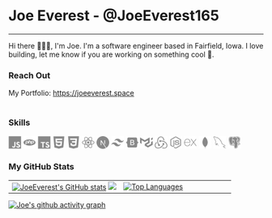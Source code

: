 Joe Everest - @JoeEverest165
============================

* * * * *

Hi there 🙋🏾‍♂️, I'm Joe. I'm a software engineer based in Fairfield, Iowa. I love building, let me know if you are working on something cool 🙂.

### Reach Out
My Portfolio: <a href="https://joeeverest.space">https://joeeverest.space</a>
<br/>
<br/>

</a>

### Skills

<a href="https://www.javascript.com" target="_blank" rel="noreferrer noopener"><img src="https://raw.githubusercontent.com/0xShapeShifter/dev-story/master/public/images/skills/core/javascript.svg" alt="JavaScript" width="25" height="25" /></a> <a href="https://www.php.net" target="_blank" rel="noreferrer noopener"><img src="https://raw.githubusercontent.com/0xShapeShifter/dev-story/master/public/images/skills/core/php.svg" alt="PHP" width="25" height="25" /></a> <a href="https://www.typescriptlang.org" target="_blank" rel="noreferrer noopener"><img src="https://raw.githubusercontent.com/0xShapeShifter/dev-story/master/public/images/skills/core/typescript.svg" alt="Typescript" width="25" height="25" /></a>
<a href="https://html.com/html5/" target="_blank" rel="noreferrer noopener"><img src="https://raw.githubusercontent.com/0xShapeShifter/dev-story/master/public/images/skills/frontend/html5.svg" alt="HTML5" width="25" height="25" /></a> <a href="https://css3.com" target="_blank" rel="noreferrer noopener"><img src="https://raw.githubusercontent.com/0xShapeShifter/dev-story/master/public/images/skills/frontend/css3.svg" alt="CSS3" width="25" height="25" /></a> <a href="https://reactjs.org" target="_blank" rel="noreferrer noopener"><img src="https://raw.githubusercontent.com/0xShapeShifter/dev-story/master/public/images/skills/frontend/react.svg" alt="React" width="25" height="25" /></a> <a href="https://nextjs.org" target="_blank" rel="noreferrer noopener"><img src="https://raw.githubusercontent.com/0xShapeShifter/dev-story/master/public/images/skills/frontend/nextjs.svg" alt="NextJS" width="25" height="25" /></a> <a href="http://tailwindcss.com" target="_blank" rel="noreferrer noopener"><img src="https://raw.githubusercontent.com/0xShapeShifter/dev-story/master/public/images/skills/frontend/tailwind.svg" alt="Tailwind" width="25" height="25" /></a> <a href="https://getbootstrap.com" target="_blank" rel="noreferrer noopener"><img src="https://raw.githubusercontent.com/0xShapeShifter/dev-story/master/public/images/skills/frontend/bootstrap.svg" alt="Bootstrap" width="25" height="25" /></a> <a href="https://mui.com/material-ui/" target="_blank" rel="noreferrer noopener"><img src="https://raw.githubusercontent.com/0xShapeShifter/dev-story/master/public/images/skills/frontend/mui.svg" alt="Material UI" width="25" height="25" /></a> <a href="https://redux.js.org" target="_blank" rel="noreferrer noopener"><img src="https://raw.githubusercontent.com/0xShapeShifter/dev-story/master/public/images/skills/frontend/redux.svg" alt="Redux" width="25" height="25" /></a>
<a href="https://nodejs.org" target="_blank" rel="noreferrer noopener"><img src="https://raw.githubusercontent.com/0xShapeShifter/dev-story/master/public/images/skills/backend/nodejs.svg" alt="NodeJS" width="25" height="25" /></a> <a href="http://expressjs.com" target="_blank" rel="noreferrer noopener"><img src="https://raw.githubusercontent.com/0xShapeShifter/dev-story/master/public/images/skills/backend/express.svg" alt="Express" width="25" height="25" /></a> <a href="https://www.mongodb.com" target="_blank" rel="noreferrer noopener"><img src="https://raw.githubusercontent.com/0xShapeShifter/dev-story/master/public/images/skills/backend/mongodb.svg" alt="Mongo DB" width="25" height="25" /></a> <a href="https://www.mysql.com" target="_blank" rel="noreferrer noopener"><img src="https://raw.githubusercontent.com/0xShapeShifter/dev-story/master/public/images/skills/backend/mysql.svg" alt="MySQL" width="25" height="25" /></a> <a href="https://www.postgresql.org" target="_blank" rel="noreferrer noopener"><img src="https://raw.githubusercontent.com/0xShapeShifter/dev-story/master/public/images/skills/backend/postgresql.svg" alt="PostgreSQL" width="25" height="25" /></a>

### My GitHub Stats

<table  border="0" width="100%" cellpadding="0" cellspacing="0">
<tr>
<td>
  <a href="http://www.github.com/JoeEverest"><img src="https://github-readme-stats.vercel.app/api?username=JoeEverest&show_icons=true&hide=&count_private=true&title_color=fca311&text_color=ffffff&icon_color=d90429&bg_color=14213d&hide_border=true&show_icons=true" alt="JoeEverest's GitHub stats" /></a>
  <a href="http://www.github.com/JoeEverest"><img src="https://git-hub-streak-stats.vercel.app/?user=JoeEverest&stroke=ffffff&background=14213d&ring=fca311&fire=ef4444&currStreakNum=ffffff&currStreakLabel=fca311&sideNums=fca311&sideLabels=ffffff&dates=ffffff&hide_border=true&mode=weekly" /></a>
 </td>

   <td width='50%'>
<a href="https://github.com/JoeEverest" align="left"><img src="https://github-readme-stats.vercel.app/api/top-langs/?username=JoeEverest&langs_count=10&layout=compact&title_color=fca311&text_color=ffffff&icon_color=3382ed&bg_color=14213d&hide_border=true&locale=en&custom_title=Top%20%Languages" alt="Top Languages" /></a>
  </td>
 </tr>
 
</table>

[![Joe's github activity graph](https://github-readme-activity-graph.vercel.app/graph?username=JoeEverest&bg_color=14213d&color=ffffff&line=fca311&point=e74331&area=true&hide_border=true)](https://github.com/ashutosh00710/github-readme-activity-graph)
